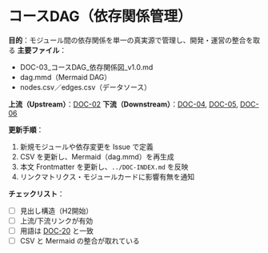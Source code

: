 # コースDAG（依存関係管理）

**目的**：モジュール間の依存関係を単一の真実源で管理し、開発・運営の整合を取る
**主要ファイル**：  
- DOC-03_コースDAG_依存関係図_v1.0.md  
- dag.mmd（Mermaid DAG）  
- nodes.csv／edges.csv（データソース）

**上流（Upstream）**：[DOC-02](../02_product-curriculum/DOC-02_プロダクトとカリキュラム体系_v1.0.md)
**下流（Downstream）**：[DOC-04](../04_link-matrix/DOC-04_リンクマトリクス_v1.0.md), [DOC-05](../05_module-cards/README.md), [DOC-06](../06_assessment-rubric/DOC-06_評価とルーブリック_v1.0.md)

**更新手順**：
1. 新規モジュールや依存変更を Issue で定義
2. CSV を更新し、Mermaid（dag.mmd）を再生成
3. 本文 Frontmatter を更新し、`../DOC-INDEX.md` を反映
4. リンクマトリクス・モジュールカードに影響有無を通知

**チェックリスト**：
- [ ] 見出し構造（H2開始）  
- [ ] 上流/下流リンクが有効  
- [ ] 用語は [DOC-20](../20_glossary/DOC-20_用語集_v1.0.md) と一致  
- [ ] CSV と Mermaid の整合が取れている
